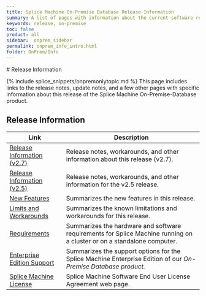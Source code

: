 ```yaml
---
title: Splice Machine On-Premise Database Release Information
summary: A list of pages with information about the current software release.
keywords: release, on-premise
toc: false
product: all
sidebar:  onprem_sidebar
permalink: onprem_info_intro.html
folder: OnPrem/Info
---
```

<section>
<div class="TopicContent" data-swiftype-index="true" markdown="1">
# Release Information

{% include splice_snippets/onpremonlytopic.md %}
This page includes links to the release notes, update notes, and a few
other pages with specific information about this release of the Splice
Machine On-Premise-Database product.

## Release Information

<table summary="Summary table with links to and descriptions of pages that list specific topics in this documentation suite">
                <col />
                <col />
                <thead>
                    <tr>
                        <th>Link</th>
                        <th>Description</th>
                    </tr>
                </thead>
                <tbody>
					<tr>
						<td><a href="onprem_info_release.html">Release Information (v2.7)</a></td>
						<td>Release notes, workarounds, and other information about this release (v2.7).</td>
					</tr>
					<tr>
						<td><a href="onprem_info_release2.5.html">Release Information (v2.5)</a></td>
						<td>Release notes, workarounds, and other information for the v2.5 release.</td>
					</tr>
                    <tr>
                        <td><a href="onprem_info_newfeatures.html">New Features</a>
                        </td>
                        <td>Summarizes the new features in this release.</td>
                    </tr>
                    <tr>
                        <td><a href="onprem_info_workarounds.html">Limits and Workarounds</a>
                        </td>
                        <td>Summarizes the known limitations and workarounds for this release.</td>
                    </tr>
                    <tr>
                        <td><a href="onprem_info_requirements.html">Requirements</a>
                        </td>
                        <td>Summarizes the hardware and software requirements for Splice Machine running on a cluster or on a standalone computer.</td>
                    </tr>
                    <tr>
                        <td><a href="onprem_info_editions.html">Enterprise Edition Support</a>
                        </td>
                        <td>Summarizes the support options for the Splice Machine Enterprise Edition of our <em>On-Premise Database product.</em></td>
                    </tr>
                    <tr>
                        <td><a href="https://www.splicemachine.com/company/end-user-license-agreement/" target="_blank">Splice Machine License</a>
                        </td>
                        <td>Splice Machine Software End User License Agreement web page.</td>
                    </tr>
                </tbody>
            </table>
</div>
</section>
